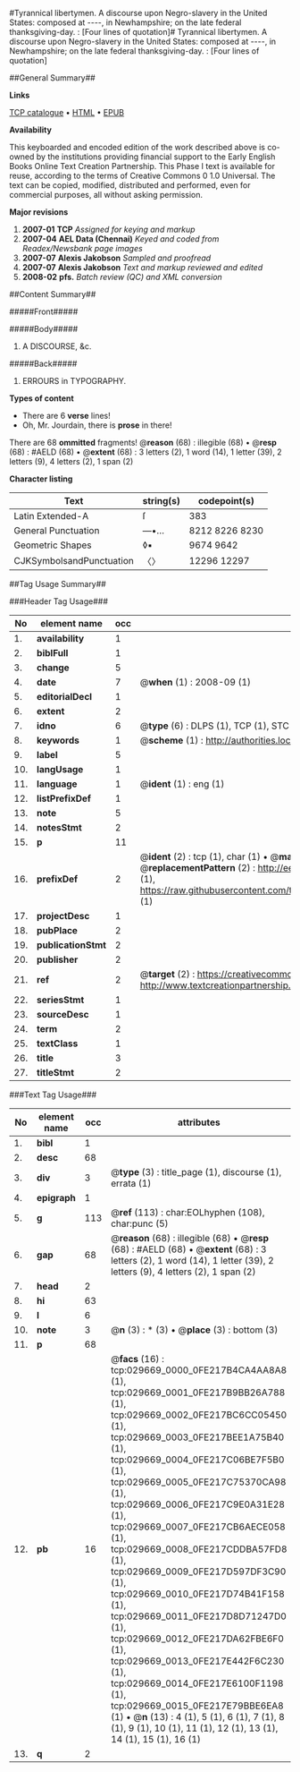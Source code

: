 #Tyrannical libertymen. A discourse upon Negro-slavery in the United States: composed at ----, in Newhampshire; on the late federal thanksgiving-day. : [Four lines of quotation]#
Tyrannical libertymen. A discourse upon Negro-slavery in the United States: composed at ----, in Newhampshire; on the late federal thanksgiving-day. : [Four lines of quotation]

##General Summary##

**Links**

[TCP catalogue](http://www.ota.ox.ac.uk/tcp/)  • 
[HTML](http://tei.it.ox.ac.uk/tcp/Texts-HTML/free/N22/N22455.html)  • 
[EPUB](http://tei.it.ox.ac.uk/tcp/Texts-EPUB/free/N22/N22455.epub)

**Availability**

This keyboarded and encoded edition of the
	       work described above is co-owned by the institutions
	       providing financial support to the Early English Books
	       Online Text Creation Partnership. This Phase I text is
	       available for reuse, according to the terms of Creative
	       Commons 0 1.0 Universal. The text can be copied,
	       modified, distributed and performed, even for
	       commercial purposes, all without asking permission.

**Major revisions**

1. __2007-01__ __TCP__ *Assigned for keying and markup*
1. __2007-04__ __AEL Data (Chennai)__ *Keyed and coded from Readex/Newsbank page images*
1. __2007-07__ __Alexis Jakobson__ *Sampled and proofread*
1. __2007-07__ __Alexis Jakobson__ *Text and markup reviewed and edited*
1. __2008-02__ __pfs.__ *Batch review (QC) and XML conversion*

##Content Summary##

#####Front#####

#####Body#####

1. A DISCOURSE, &c.

#####Back#####

1. ERROURS in TYPOGRAPHY.

**Types of content**

  * There are 6 **verse** lines!
  * Oh, Mr. Jourdain, there is **prose** in there!

There are 68 **ommitted** fragments! 
 @__reason__ (68) : illegible (68)  •  @__resp__ (68) : #AELD (68)  •  @__extent__ (68) : 3 letters (2), 1 word (14), 1 letter (39), 2 letters (9), 4 letters (2), 1 span (2)

**Character listing**


|Text|string(s)|codepoint(s)|
|---|---|---|
|Latin Extended-A|ſ|383|
|General Punctuation|—•…|8212 8226 8230|
|Geometric Shapes|◊▪|9674 9642|
|CJKSymbolsandPunctuation|〈〉|12296 12297|

##Tag Usage Summary##

###Header Tag Usage###

|No|element name|occ|attributes|
|---|---|---|---|
|1.|__availability__|1||
|2.|__biblFull__|1||
|3.|__change__|5||
|4.|__date__|7| @__when__ (1) : 2008-09 (1)|
|5.|__editorialDecl__|1||
|6.|__extent__|2||
|7.|__idno__|6| @__type__ (6) : DLPS (1), TCP (1), STC (1), NOTIS (1), IMAGE-SET (1), EVANS-CITATION (1)|
|8.|__keywords__|1| @__scheme__ (1) : http://authorities.loc.gov/ (1)|
|9.|__label__|5||
|10.|__langUsage__|1||
|11.|__language__|1| @__ident__ (1) : eng (1)|
|12.|__listPrefixDef__|1||
|13.|__note__|5||
|14.|__notesStmt__|2||
|15.|__p__|11||
|16.|__prefixDef__|2| @__ident__ (2) : tcp (1), char (1)  •  @__matchPattern__ (2) : ([0-9\-]+):([0-9IVX]+) (1), (.+) (1)  •  @__replacementPattern__ (2) : http://eebo.chadwyck.com/downloadtiff?vid=$1&page=$2 (1), https://raw.githubusercontent.com/textcreationpartnership/Texts/master/tcpchars.xml#$1 (1)|
|17.|__projectDesc__|1||
|18.|__pubPlace__|2||
|19.|__publicationStmt__|2||
|20.|__publisher__|2||
|21.|__ref__|2| @__target__ (2) : https://creativecommons.org/publicdomain/zero/1.0/ (1), http://www.textcreationpartnership.org/docs/. (1)|
|22.|__seriesStmt__|1||
|23.|__sourceDesc__|1||
|24.|__term__|2||
|25.|__textClass__|1||
|26.|__title__|3||
|27.|__titleStmt__|2||


###Text Tag Usage###

|No|element name|occ|attributes|
|---|---|---|---|
|1.|__bibl__|1||
|2.|__desc__|68||
|3.|__div__|3| @__type__ (3) : title_page (1), discourse (1), errata (1)|
|4.|__epigraph__|1||
|5.|__g__|113| @__ref__ (113) : char:EOLhyphen (108), char:punc (5)|
|6.|__gap__|68| @__reason__ (68) : illegible (68)  •  @__resp__ (68) : #AELD (68)  •  @__extent__ (68) : 3 letters (2), 1 word (14), 1 letter (39), 2 letters (9), 4 letters (2), 1 span (2)|
|7.|__head__|2||
|8.|__hi__|63||
|9.|__l__|6||
|10.|__note__|3| @__n__ (3) : * (3)  •  @__place__ (3) : bottom (3)|
|11.|__p__|68||
|12.|__pb__|16| @__facs__ (16) : tcp:029669_0000_0FE217B4CA4AA8A8 (1), tcp:029669_0001_0FE217B9BB26A788 (1), tcp:029669_0002_0FE217BC6CC05450 (1), tcp:029669_0003_0FE217BEE1A75B40 (1), tcp:029669_0004_0FE217C06BE7F5B0 (1), tcp:029669_0005_0FE217C75370CA98 (1), tcp:029669_0006_0FE217C9E0A31E28 (1), tcp:029669_0007_0FE217CB6AECE058 (1), tcp:029669_0008_0FE217CDDBA57FD8 (1), tcp:029669_0009_0FE217D597DF3C90 (1), tcp:029669_0010_0FE217D74B41F158 (1), tcp:029669_0011_0FE217D8D71247D0 (1), tcp:029669_0012_0FE217DA62FBE6F0 (1), tcp:029669_0013_0FE217E442F6C230 (1), tcp:029669_0014_0FE217E6100F1198 (1), tcp:029669_0015_0FE217E79BBE6EA8 (1)  •  @__n__ (13) : 4 (1), 5 (1), 6 (1), 7 (1), 8 (1), 9 (1), 10 (1), 11 (1), 12 (1), 13 (1), 14 (1), 15 (1), 16 (1)|
|13.|__q__|2||
